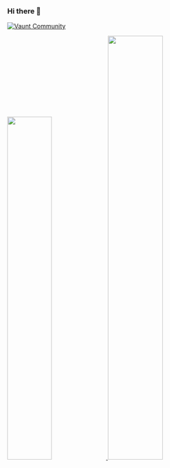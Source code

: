 ### Hi there 👋

<!--
**re-Tick/re-tick** is a ✨ _special_ ✨ repository because its `README.md` (this file) appears on your GitHub profile.

Here are some ideas to get you started:

- 🔭 I’m currently working on ...
- 🌱 I’m currently learning ...
- 👯 I’m looking to collaborate on ...
- 🤔 I’m looking for help with ...
- 💬 Ask me about ...
- 📫 How to reach me: ...
- 😄 Pronouns: ...
- ⚡ Fun fact: ...
-->

[![Vaunt Community](https://api.vaunt.dev/v1/github/entities/re-tick/badges/community)](https://community.vaunt.dev/board/re-tick)
<p>
<a href="https://vaunt.dev">
<img src="https://api.vaunt.dev/v1/github/entities/re-tick/contributions?format=svg" width="45%" />
</a>
<img decoding="async" loading="lazy" src="https://api.vaunt.dev/v1/github/entities/re-tick/achievements?format=svg&limit=3" width="50%" />
</p>

